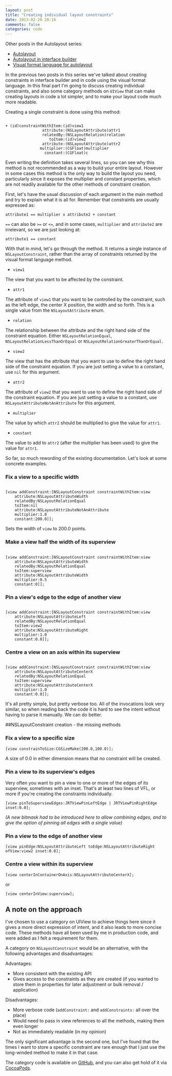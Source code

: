 ```yaml
---
layout: post
title: "Creating individual layout constraints"
date: 2013-02-20 20:16
comments: false
categories: code
---
```


Other posts in the Autolayout series:

- [Autolayout](/blog/2013/01/13/autolayout/)
- [Autolayout in interface builder](/blog/2014/03/10/autolayout-in-interface-builder-xcode-5-dot-1/)
- [Visual format language for autolayout](/blog/2013/01/31/visual-format-language-for-autolayout/)

In the previous two posts in this series we've talked about creating constraints in interface builder and in code using the visual format language. In this final part I'm going to discuss creating individual constraints, and also some category methods on `UIView` that can make creating layouts in code a lot simpler, and to make your layout code much more readable.  

Creating a single constraint is done using this method:

```objc

+ (id)constraintWithItem:(id)view1 
                attribute:(NSLayoutAttribute)attr1 
                relatedBy:(NSLayoutRelation)relation 
                   toItem:(id)view2 
                attribute:(NSLayoutAttribute)attr2 
               multiplier:(CGFloat)multiplier 
                 constant:(CGFloat)c

```

Even writing the definition takes several lines, so you can see why this method is not recommended as a way to build your entire layout. However in some cases this method is the only way to build the layout you need, particularly since it exposes the multiplier and constant properties, which are not readily available for the other methods of constraint creation. 

<!--more-->

First, let's have the usual discussion of each argument in the main method and try to explain what it is all for. Remember that constraints are usually expressed as:

```objc
attribute1 == multiplier x attribute2 + constant
```

`==` can also be `>=` or `<=`, and in some cases, `multiplier` and `attribute2` are irrelevant, so we are just looking at:

```objc
attribute1 == constant
```

With that in mind, let's go through the method. It returns a single instance of `NSLayoutConstraint`, rather than the array of constraints returned by the visual format language method. 

- `view1`

The view that you want to be affected by the constraint. 

- `attr1`

The attribute of `view1` that you want to be controlled by the constraint, such as the left edge, the center X position, the width and so forth. This is a single value from the `NSLayoutAttribute` enum. 

- `relation`

The relationship between the attribute and the right hand side of the constraint equation. Either `NSLayoutRelationEqual`, `NSLayoutRelationLessThanOrEqual` or `NSLayoutRelationGreaterThanOrEqual`. 

- `view2`

The view that has the attribute that you want to use to define the right hand side of the constraint equation. If you are just setting a value to a constant, use `nil` for this argument.

- `attr2`

The attribute of `view2` that you want to use to define the right hand side of the constraint equation. If you are just setting a value to a constant, use `NSLayoutAttributeNotAnAttribute` for this argument. 

- `multiplier`

The value by which `attr2` should be multiplied to give the value for `attr1`. 

- `constant`

The value to add to `attr2` (after the multiplier has been used) to give the value for `attr1`.
    
So far, so much rewording of the existing documentation. Let's look at some concrete examples. 

### Fix a view to a specific width

```objc

[view addConstraint:[NSLayoutConstraint constraintWithItem:view 
	attribute:NSLayoutAttributeWidth 
	relatedBy:NSLayoutRelationEqual 
	toItem:nil 
	attribute:NSLayoutAttributeNotAnAttribute 
	multiplier:1.0 
	constant:200.0]];

``` 

Sets the width of `view` to 200.0 points.

### Make a view half the width of its superview

```objc

[view addConstraint:[NSLayoutConstraint constraintWithItem:view
	attribute:NSLayoutAttributeWidth 
	relatedBy:NSLayoutRelationEqual 
	toItem:superview 
	attribute:NSLayoutAttributeWidth 
	multiplier:0.5 
	constant:0]];

``` 

### Pin a view's edge to the edge of another view

```objc

[view addConstraint:[NSLayoutConstraint constraintWithItem:view
	attribute:NSLayoutAttributeLeft 
	relatedBy:NSLayoutRelationEqual 
	toItem:view2 
	attribute:NSLayoutAttributeRight 
	multiplier:1.0 
	constant:0.0]];

``` 

### Centre a view on an axis within its superview

```objc

[view addConstraint:[NSLayoutConstraint constraintWithItem:view
	attribute:NSLayoutAttributeCenterX 
	relatedBy:NSLayoutRelationEqual 
	toItem:superview 
	attribute:NSLayoutAttributeCenterX 
	multiplier:1.0 
	constant:0.0]];

``` 


It's all pretty simple, but pretty verbose too. All of the invocations look very similar, so when reading back the code it is hard to see the intent without having to parse it manually. We can do better.

##NSLayoutConstraint creation - the missing methods

### Fix a view to a specific size

```objc
[view constrainToSize:CGSizeMake(200.0,100.0)];
```

A size of 0.0 in either dimension means that no constraint will be created.

### Pin a view to its superview's edges

Very often you want to pin a view to one or more of the edges of its superview, sometimes with an inset. That's at least two lines of VFL, or more if you're creating the constraints individually. 

```objc
[view pinToSuperviewEdges:JRTViewPinLeftEdge | JRTViewPinRightEdge inset:0.0];
```

_(A new bitmask had to be introduced here to allow combining edges, and to give the option of pinning all edges with a single value)_

### Pin a view to the edge of another view

```objc
[view pinEdge:NSLayoutAttributeLeft toEdge:NSLayoutAttributeRight ofView:view2 inset:0.0];
```

### Centre a view within its superview

```objc
[view centerInContainerOnAxis:NSLayoutAttributeCenterX];
```

or

```objc
[view centerInView:superview];
```

## A note on the approach

I've chosen to use a category on UIView to achieve things here since it gives a more direct expression of intent, and it also leads to more concise code. These methods have all been used by me in production code, and were added as I felt a requirement for them. 

A category on `NSLayoutConstraint` would be an alternative, with the following advantages and disadvantages: 

Advantages:

- More consistent with the existing API
- Gives access to the constraints as they are created (if you wanted to store them in properties for later adjustment or bulk removal / application)

Disadvantages:

- More verbose code (`addConstraint:` and `addConstraints:` all over the place)
- Would need to pass in view references to all the methods, making them even longer
- Not as immediately readable (in my opinion)

The only significant advantage is the second one, but I've found that the times I want to store a specific constraint are rare enough that I just use the long-winded method to make it in that case. 

The category code is available on [GitHub](https://github.com/jrturton/UIView-Autolayout), and you can also get hold of it via [CocoaPods](http://www.cocoapods.org/?q=autolayout).





 
